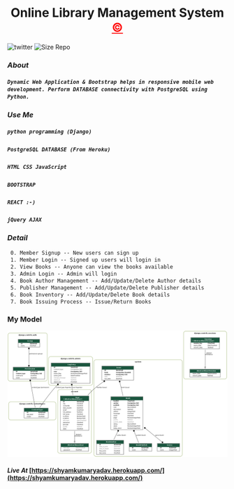 <h1 align="center" >Online Library Management System <a style="color: red;" href="https://www.github.com/shyamkumaryadav" target="_blank" >&copy;</a></h1>

![twitter](https://img.shields.io/twitter/follow/shyamkumaryada?logo=Twitter&style=for-the-badge) ![Size Repo](https://img.shields.io/github/repo-size/shyamkumaryadav/E_library?style=for-the-badge)

### *About*
##### ```Dynamic Web Application & Bootstrap helps in responsive mobile web development. Perform DATABASE connectivity with PostgreSQL using Python.```

### *Use Me*
#####    ```python programming (Django)```
#####     ```PostgreSQL DATABASE (From Heroku)```
#####     ```HTML CSS JavaScript```
#####     ```BOOTSTRAP```
#####     ```REACT :-)```
#####     ```jQuery AJAX```

### *Detail*
     0. Member Signup -- New users can sign up
     1. Member Login -- Signed up users will login in
     2. View Books -- Anyone can view the books available
     3. Admin Login -- Admin will login
     4. Book Author Management -- Add/Update/Delete Author details
     5. Publisher Management -- Add/Update/Delete Publisher details
     6. Book Inventory -- Add/Update/Delete Book details
     7. Book Issuing Process -- Issue/Return Books

### My Model
[<img src="../Image_db/All_Model.png">](../Image_db/All_Model.png)




#### *Live At*    [https://shyamkumaryadav.herokuapp.com/](https://shyamkumaryadav.herokuapp.com/)
